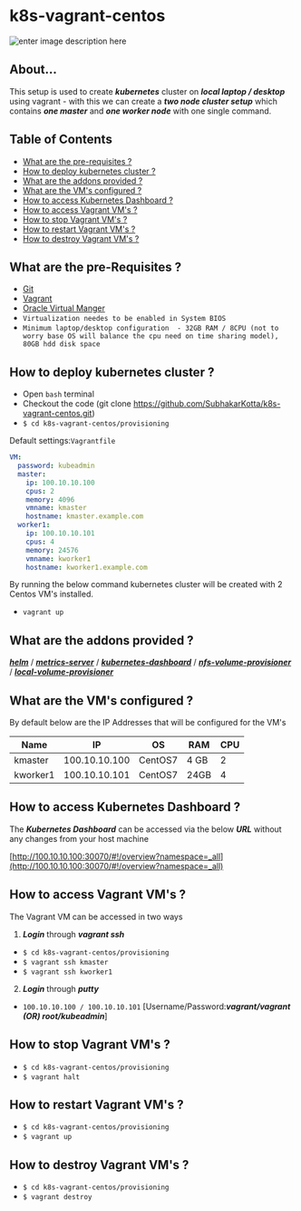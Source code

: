 # k8s-vagrant-centos
![enter image description here](https://lh3.googleusercontent.com/u-UVCZJHQiRnsgebzsHX6igGyEBSrwCCqwM9wSgchqnygIIJRtwkYFMaVmWVJdQ4kHKDWMLnQ0QkiQ)

## About...

This setup is used to create ***kubernetes*** cluster on  ***local laptop / desktop*** using vagrant - with this we can create a ***two node cluster setup*** which contains ***one master*** and ***one worker node*** with one single command.


## Table of Contents

* [What are the pre-requisites ?](#pre-requisites)
* [How to deploy kubernetes cluster ?](#deploy)
* [What are the addons provided ?](#addons)
* [What are the VM's configured ?](#configuration)
* [How to access Kubernetes Dashboard ?](#dashboard)
* [How to access Vagrant VM's ?](#access)
* [How to stop Vagrant VM's ?](#stop)
* [How to restart Vagrant VM's ?](#restart)
* [How to destroy Vagrant VM's ?](#destroy)


<a id="pre-requisites"></a>
## What are the pre-Requisites ?
* [Git](https://git-scm.com/downloads "Git")
* [Vagrant](https://www.vagrantup.com/downloads.html "Vagrant")
* [Oracle Virtual Manger](https://www.oracle.com/technetwork/server-storage/virtualbox/downloads/index.html "Oracle Virtual Manger")
* `Virtualization needes to be enabled in System BIOS`
* `Minimum laptop/desktop configuration  - 32GB RAM / 8CPU (not to worry base OS will balance the cpu need on time sharing model), 80GB hdd disk space`




<a id="deploy"></a>
## How to deploy kubernetes cluster ?
* Open `bash` terminal 
* Checkout the code  (git clone https://github.com/SubhakarKotta/k8s-vagrant-centos.git) 
* `$ cd k8s-vagrant-centos/provisioning` 

Default settings:`Vagrantfile`
```yaml
VM:
  password: kubeadmin
  master:
    ip: 100.10.10.100
    cpus: 2
    memory: 4096
    vmname: kmaster
    hostname: kmaster.example.com
  worker1:
    ip: 100.10.10.101
    cpus: 4
    memory: 24576
    vmname: kworker1
    hostname: kworker1.example.com
```
    
    
By running the below command kubernetes cluster will be created with 2 Centos VM's installed.
	
* `vagrant up`



<a id="addons"></a>
## What are the addons provided ?
[***helm***](https://helm.sh/docs/install/) / [***metrics-server***](https://github.com/helm/charts/tree/master/stable/metrics-server) / [***kubernetes-dashboard***](https://github.com/helm/charts/tree/master/stable/kubernetes-dashboard) / [***nfs-volume-provisioner***](https://github.com/helm/charts/tree/master/stable/nfs-client-provisioner) / [***local-volume-provisioner***](https://github.com/kubernetes-incubator/external-storage/tree/master/local-volume/provisioner/deployment/kubernetes/example)

<a id="configuration"></a>
## What are the VM's configured ?
By default below are the IP Addresses that will be configured for the VM's

Name|IP|OS|RAM|CPU|
|----|----|----|----|----|
kmaster  |100.10.10.100|CentOS7|4 GB|2|
kworker1 |100.10.10.101|CentOS7|24GB|4|


<a id="dashboard"></a>
## How to access Kubernetes Dashboard ?
The ***Kubernetes Dashboard*** can be accessed via the below ***URL*** without any changes from your host machine

[http://100.10.10.100:30070/#!/overview?namespace=_all](http://100.10.10.100:30070/#!/overview?namespace=_all)


<a id="access"></a>
## How to access Vagrant VM's ?

The Vagrant VM can be accessed in two ways

1) ***Login*** through ***vagrant ssh***
* `$ cd k8s-vagrant-centos/provisioning`
* `$ vagrant ssh kmaster`
* `$ vagrant ssh kworker1`

2) ***Login*** through ***putty***
* `100.10.10.100 / 100.10.10.101` [Username/Password:***vagrant/vagrant (OR) root/kubeadmin***]


<a id="stop"></a>
## How to stop Vagrant VM's ?
* `$ cd k8s-vagrant-centos/provisioning`
* `$ vagrant halt`

<a id="restart"></a>
## How to restart Vagrant VM's ?
* `$ cd k8s-vagrant-centos/provisioning`
* `$ vagrant up`

<a id="destroy"></a>
## How to destroy Vagrant VM's ?
* `$ cd k8s-vagrant-centos/provisioning`
* `$ vagrant destroy`

